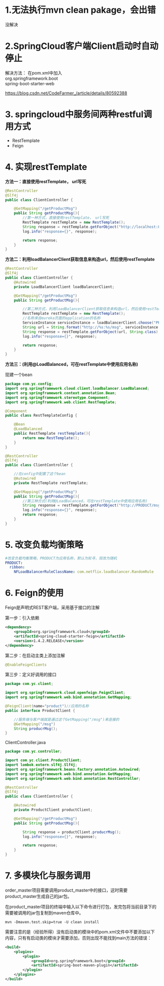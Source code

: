 # 1.无法执行mvn clean pakage，会出错

没解决

# 2.SpringCloud客户端Client启动时自动停止

解决方法：
	在pom.xml中加入
	<dependency>  
	    <groupId>org.springframework.boot</groupId>  
	    <artifactId>spring-boot-starter-web</artifactId>  
	</dependency>  


https://blog.csdn.net/CodeFarmer_/article/details/80592388 



# 3. springcloud中服务间两种restful调用方式

+ RestTemplate
+ Feign



# 4. 实现restTemplate

**方法一：直接使用restTemplate， url写死**

```java
@RestController
@Slf4j
public class ClientController {

    @GetMapping("/getProductMsg")
    public String getProductMsg(){
        //第一种方式，直接使用restTemplate， url写死
        RestTemplate restTemplate = new RestTemplate();
        String response = restTemplate.getForObject("http://localhost:8080/msg", String.class);
        log.info("response={}", response);

        return response;
    }
}
```

**方法二：利用loadBalancerClient获取信息来构造url，然后使用restTemplate**

```java
@RestController
@Slf4j
public class ClientController {
    @Autowired
    private LoadBalancerClient loadBalancerClient;

    @GetMapping("/getProductMsg")
    public String getProductMsg(){

        //第二种方式，利用loadBalancerClient获取信息来构造url，然后使用restTemplate
        RestTemplate restTemplate = new RestTemplate();
        //名称来自eureka页面的application的名称
        ServiceInstance serviceInstance = loadBalancerClient.choose("PRODUCT");
        String url = String.format("http://%s:%s/msg", serviceInstance.getHost(), serviceInstance.getPort());
        String response = restTemplate.getForObject(url, String.class);
        log.info("response={}", response);

        return response;
    }
}

```

**方法三：(利用@LoadBalanced，可在restTemplate中使用应用名称)**

现建一个bean

```java
package com.yc.config;
import org.springframework.cloud.client.loadbalancer.LoadBalanced;
import org.springframework.context.annotation.Bean;
import org.springframework.stereotype.Component;
import org.springframework.web.client.RestTemplate;

@Component
public class RestTemplateConfig {

    @Bean
    @LoadBalanced
    public RestTemplate restTemplate(){
        return new RestTemplate();
    }
}
```

```java
@RestController
@Slf4j
public class ClientController {

    //在config中配置了这个bean
    @Autowired
    private RestTemplate restTemplate;

    @GetMapping("/getProductMsg")
    public String getProductMsg(){
        //第三种方式(利用@LoadBalanced，可在restTemplate中使用应用名称)
        String response = restTemplate.getForObject("http://PRODUCT/msg", String.class);
        log.info("response={}", response);
        return response;
    }
}

```



# 5. 改变负载均衡策略

```yml
#改变负载均衡策略，PRODUCT为应用名称，默认为轮寻，现改为随机
PRODUCT:
  ribbon:
    NFLoadBalancerRuleClassName: com.netflix.loadbalancer.RandomRule
```



# 6. Feign的使用

Feign是声明式REST客户端，采用基于接口的注解

第一步：引入依赖

```xml
<dependency>
    <groupId>org.springframework.cloud</groupId>
    <artifactId>spring-cloud-starter-feign</artifactId>
    <version>1.4.2.RELEASE</version>
</dependency>
```

第二步：在启动主类上添加注解

```java
@EnableFeignClients
```

第三步：定义好调用的接口

```java
package com.yc.client;

import org.springframework.cloud.openfeign.FeignClient;
import org.springframework.web.bind.annotation.GetMapping;

@FeignClient(name="product")//应用的名称
public interface ProductClient {

    //服务端与客户端就是通过这个GetMapping("/msg")来连接的
    @GetMapping("/msg")
    String producrMsg();
}

```

ClientController.java

```java
package com.yc.controller;

import com.yc.client.ProductClient;
import lombok.extern.slf4j.Slf4j;
import org.springframework.beans.factory.annotation.Autowired;
import org.springframework.web.bind.annotation.GetMapping;
import org.springframework.web.bind.annotation.RestController;

@RestController
@Slf4j
public class ClientController {

    @Autowired
    private ProductClient productClient;

    @GetMapping("/getProductMsg")
    public String getProductMsg(){

        String response = productClient.producrMsg();
        log.info("response={}", response);

        return response;
    }
}

```







# 7. 多模块化与服务调用

order_master项目需要调用product_master中的接口，这时需要product_master生成自己的jar包。

在product_master项目的终端中输入以下命令进行打包，发完包将当前目录下的需要被调用的jar包复制到maven仓库中。

```shell
mvn -Dmaven.test.skip=true -U clean install
```

需要注意的是（经验所得）没有启动类的模块中的pom.xml文件中不要添加以下内容，只有有启动类的模块才需要添加，否则出现不能找到main方法的错误：

```xml
<build>
    <plugins>
        <plugin>
            <groupId>org.springframework.boot</groupId>
            <artifactId>spring-boot-maven-plugin</artifactId>
        </plugin>
    </plugins>
</build>
```




















































